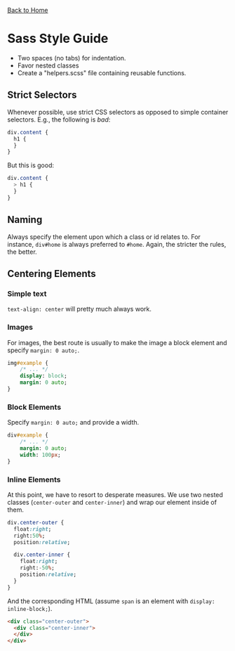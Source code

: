 [Back to Home](../../README.md)

Sass Style Guide
================

* Two spaces (no tabs) for indentation.
* Favor nested classes
* Create a "helpers.scss" file containing reusable functions.

Strict Selectors
----------------

Whenever possible, use strict CSS selectors as opposed to simple container selectors. E.g., the following is *bad*:

```sass
div.content {
  h1 {
  }
}
```

But this is good:

```sass
div.content {
  > h1 {
  }
}
```

Naming
------

Always specify the element upon which a class or id relates to. For instance, `div#home` is always preferred to `#home`. Again, the stricter the rules, the better.

## Centering Elements

### Simple text

`text-align: center` will pretty much always work.

### Images

For images, the best route is usually to make the image a block element and specify `margin: 0 auto;`.

```sass
img#example {
    /* ... */
    display: block;
    margin: 0 auto;
}
```

### Block Elements

Specify `margin: 0 auto;` and provide a width.

```sass
div#example {
    /* ... */
    margin: 0 auto;
    width: 100px;
}
```

### Inline Elements

At this point, we have to resort to desperate measures. We use two nested classes (`center-outer` and `center-inner`) and wrap our element inside of them.

```sass
div.center-outer {
  float:right;
  right:50%;
  position:relative;

  div.center-inner {
    float:right;
    right:-50%;
    position:relative;
  }
}
```

And the corresponding HTML (assume `span` is an element with `display: inline-block;`).

```html
<div class="center-outer">
  <div class="center-inner">
  </div>
</div>
```

